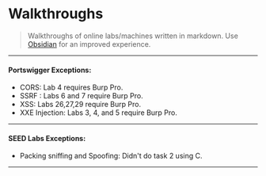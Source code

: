 # Walkthroughs

> Walkthroughs of online labs/machines written in markdown.
> Use [Obsidian](https://obsidian.md/) for an improved experience.

---
#### Portswigger Exceptions:

* CORS: Lab 4 requires Burp Pro.
* SSRF : Labs 6 and 7 require Burp Pro.
* XSS: Labs 26,27,29 require Burp Pro.
* XXE Injection: Labs 3, 4, and 5 require Burp Pro.

---
#### SEED Labs Exceptions:

* Packing sniffing and Spoofing: Didn't do task 2 using C.

---
